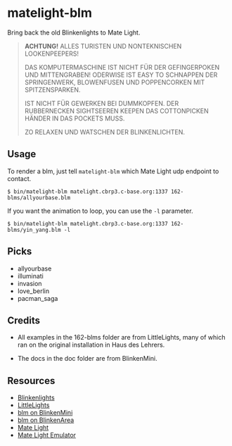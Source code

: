 # matelight-blm

Bring back the old Blinkenlights to Mate Light.

> **ACHTUNG!**
> ALLES TURISTEN UND NONTEKNISCHEN LOOKENPEEPERS!
>
> DAS KOMPUTERMASCHINE IST NICHT FÜR DER GEFINGERPOKEN UND MITTENGRABEN!
> ODERWISE IST EASY TO SCHNAPPEN DER SPRINGENWERK, BLOWENFUSEN UND POPPENCORKEN
> MIT SPITZENSPARKEN.
>
> IST NICHT FÜR GEWERKEN BEI DUMMKOPFEN. DER RUBBERNECKEN SIGHTSEEREN KEEPEN
> DAS COTTONPICKEN HÄNDER IN DAS POCKETS MUSS.
>
> ZO RELAXEN UND WATSCHEN DER BLINKENLICHTEN.

## Usage

To render a blm, just tell `matelight-blm` which Mate Light udp endpoint to
contact.

    $ bin/matelight-blm matelight.cbrp3.c-base.org:1337 162-blms/allyourbase.blm

If you want the animation to loop, you can use the `-l` parameter.

    $ bin/matelight-blm matelight.cbrp3.c-base.org:1337 162-blms/yin_yang.blm -l

## Picks

* allyourbase
* illuminati
* invasion
* love_berlin
* pacman_saga

## Credits

* All examples in the 162-blms folder are from LittleLights, many of which
  ran on the original installation in Haus des Lehrers.

* The docs in the doc folder are from BlinkenMini.

## Resources

* [Blinkenlights](http://blinkenlights.net/)
* [LittleLights](http://littlelights.de/)
* [blm on BlinkenMini](http://blinkenmini.schuermans.info/software.en.html)
* [blm on BlinkenArea](http://oldwiki.blinkenarea.org/bin/view/Blinkenarea/BlinkenLightsMovie)
* [Mate Light](https://github.com/jaseg/matelight)
* [Mate Light Emulator](https://github.com/sodoku/matelightemu)
